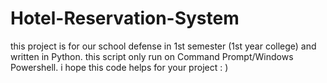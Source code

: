 # Hotel-Reservation-System
this project is for our school defense in 1st semester (1st year college) and written in Python. this script only run on Command Prompt/Windows Powershell.
i hope this code helps for your project : )
